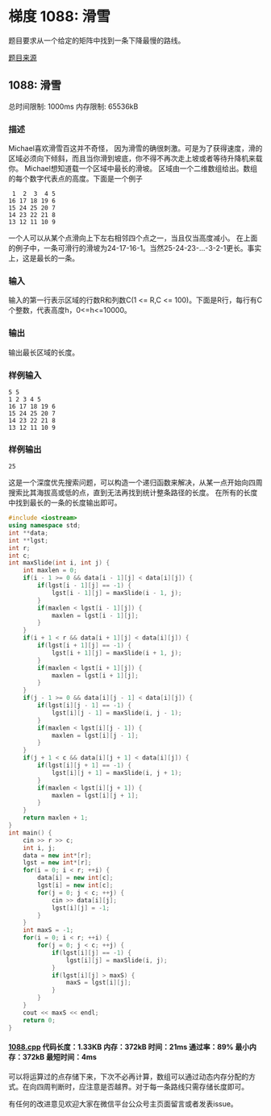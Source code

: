 # 梯度 1088: 滑雪

题目要求从一个给定的矩阵中找到一条下降最慢的路线。

[题目来源](http://bailian.openjudge.cn/practice/1088/)

## 1088: 滑雪

总时间限制: 1000ms    内存限制: 65536kB

### 描述

Michael喜欢滑雪百这并不奇怪， 因为滑雪的确很刺激。可是为了获得速度，滑的区域必须向下倾斜，而且当你滑到坡底，你不得不再次走上坡或者等待升降机来载你。
Michael想知道载一个区域中最长的滑坡。
区域由一个二维数组给出。数组的每个数字代表点的高度。下面是一个例子
```
 1  2  3  4 5
16 17 18 19 6
15 24 25 20 7
14 23 22 21 8
13 12 11 10 9
```
一个人可以从某个点滑向上下左右相邻四个点之一，当且仅当高度减小。
在上面的例子中，一条可滑行的滑坡为24-17-16-1。当然25-24-23-...-3-2-1更长。事实上，这是最长的一条。
### 输入

输入的第一行表示区域的行数R和列数C(1 <= R,C <= 100)。下面是R行，每行有C个整数，代表高度h，0<=h<=10000。

### 输出

输出最长区域的长度。

### 样例输入
```
5 5
1 2 3 4 5
16 17 18 19 6
15 24 25 20 7
14 23 22 21 8
13 12 11 10 9
```
### 样例输出
```
25
```
这是一个深度优先搜索问题，可以构造一个递归函数来解决，从某一点开始向四周搜索比其海拔高或低的点，直到无法再找到统计整条路径的长度。
在所有的长度中找到最长的一条的长度输出即可。
```cpp
#include <iostream>
using namespace std;
int **data;
int **lgst;
int r;
int c;
int maxSlide(int i, int j) {
	int maxlen = 0;
	if(i - 1 >= 0 && data[i - 1][j] < data[i][j]) {
		if(lgst[i - 1][j] == -1) {
			lgst[i - 1][j] = maxSlide(i - 1, j);
		}
		if(maxlen < lgst[i - 1][j]) {
			maxlen = lgst[i - 1][j];
		}
	}
	if(i + 1 < r && data[i + 1][j] < data[i][j]) {
		if(lgst[i + 1][j] == -1) {
			lgst[i + 1][j] = maxSlide(i + 1, j);
 		}
		if(maxlen < lgst[i + 1][j]) {
			maxlen = lgst[i + 1][j];
		}
	}
	if(j - 1 >= 0 && data[i][j - 1] < data[i][j]) {
		if(lgst[i][j - 1] == -1) {
			lgst[i][j - 1] = maxSlide(i, j - 1);
		}
		if(maxlen < lgst[i][j - 1]) {
			maxlen = lgst[i][j - 1];
		}
	}
	if(j + 1 < c && data[i][j + 1] < data[i][j]) {
		if(lgst[i][j + 1] == -1) {
			lgst[i][j + 1] = maxSlide(i, j + 1);
		}
		if(maxlen < lgst[i][j + 1]) {
			maxlen = lgst[i][j + 1];
		}
	}
	return maxlen + 1;
}
int main() {
	cin >> r >> c;
	int i, j;
	data = new int*[r];
	lgst = new int*[r];
	for(i = 0; i < r; ++i) {
		data[i] = new int[c];
		lgst[i] = new int[c];
		for(j = 0; j < c; ++j) {
			cin >> data[i][j];
			lgst[i][j] = -1;
		}
	}
	int maxS = -1;
	for(i = 0; i < r; ++i) {
		for(j = 0; j < c; ++j) {
			if(lgst[i][j] == -1) {
				lgst[i][j] = maxSlide(i, j);
			}
			if(lgst[i][j] > maxS) {
				maxS = lgst[i][j];
			}
		}
	}
	cout << maxS << endl;
	return 0;
}
```
#### [1088.cpp](/Code/1000-1099/1088.cpp) 代码长度：1.33KB 内存：372kB 时间：21ms 通过率：89% 最小内存：372kB  最短时间：4ms

可以将运算过的点存储下来，下次不必再计算，数组可以通过动态内存分配的方式。在向四周判断时，应注意是否越界。对于每一条路线只需存储长度即可。

有任何的改进意见欢迎大家在微信平台公众号主页面留言或者发表issue。
